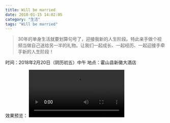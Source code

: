```yaml
---
title: Will be married
date: 2018-01-15 14:02:05
category: "生活"
tags: "Will be married"
---
```

> 30年的单身生活就要划算句号了，迎接我新的人生阶段。特此亲手做个视频当做自己送给另一半的礼物。让我们一起成长、一起经历、一起迎接手牵手新的人生阶段！

时间：2018年2月20日（阴历初五）中午
地点：霍山县新徽大酒店


效果预览：
<video src="https://tawen.github.io/res/marry.mp4" controls="controls">
    您的浏览器不支持 video 标签。
</video>



